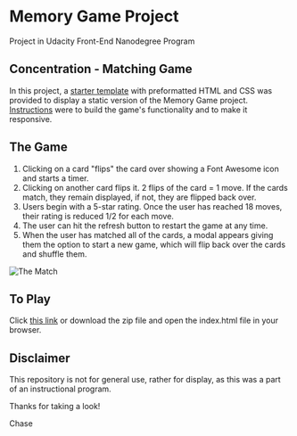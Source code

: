 # Memory Game Project

Project in Udacity Front-End Nanodegree Program

## Concentration - Matching Game

In this project, a [starter template](https://github.com/udacity/fend-project-memory-game) with preformatted HTML and CSS was provided to display a static version of the Memory Game project. [Instructions](https://classroom.udacity.com/me) were to build the game's functionality and to make it responsive.

## The Game

1. Clicking on a card "flips" the card over showing a Font Awesome icon and starts a timer.
2. Clicking on another card flips it. 2 flips of the card = 1 move. If the cards match, they remain displayed, if not, they are flipped back over.
3. Users begin with a 5-star rating. Once the user has reached 18 moves, their rating is reduced 1/2 for each move.
4. The user can hit the refresh button to restart the game at any time.
5. When the user has matched all of the cards, a modal appears giving them the option to start a new game, which will flip back over the cards and shuffle them.

![The Match](https://farm2.staticflickr.com/1797/29075244778_0aa75be8a9_h.jpg)

## To Play 

Click [this link](https://chase-owens.github.io/Matching-Game/) or download the zip file and open the index.html file in your browser.

## Disclaimer

This repository is not for general use, rather for display, as this was a part of an instructional program.

Thanks for taking a look!

Chase
